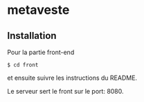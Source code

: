 # metaveste

## Installation

Pour la partie front-end
```
$ cd front
```
et ensuite suivre les instructions du README.

Le serveur sert le front sur le port: 8080.

